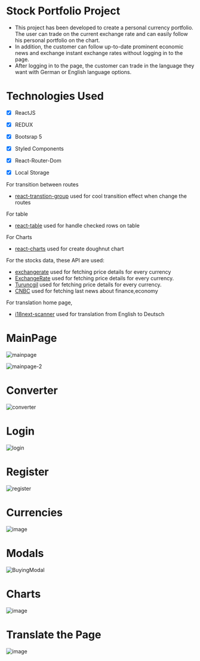 # Stock Portfolio Project

- This project has been developed to create a personal currency portfolio. The user can trade on the current exchange rate and can easily follow his personal portfolio on the chart.
- In addition, the customer can follow up-to-date prominent economic news and exchange instant exchange rates without logging in to the page.
- After logging in to the page, the customer can trade in the language they want with German or English language options.

# Technologies Used
 - [x] ReactJS
 - [x] REDUX 
 - [x] Bootsrap 5
 - [x] Styled Components
 - [x] React-Router-Dom
 - [x] Local Storage
 

 

For transition between routes

- [react-transtion-group](https://reactcommunity.org/react-transition-group/) used for cool transition effect when change the routes

For table

- [react-table](https://react-table.tanstack.com/) used for handle checked rows on table

For Charts

- [react-charts](https://github.com/reactchartjs/react-chartjs-2) used for create doughnut chart

For the stocks data, these API are used:

- [exchangerate](https://exchangerate.host/#/) used for fetching price details for every currency
- [ExchangeRate](https://www.exchangerate-api.com/) used for fetching price details for every currency.
- [Turuncgil](https://finans.truncgil.com/v3/today.json) used for fetching price details for every currency.
- [CNBC](https://cnbc.p.rapidapi.com/news/) used for fetching last news about finance,economy

For translation home page,

- [i18next-scanner](https://i18next.github.io/i18next-scanner/) used for translation from English to Deutsch

# MainPage

![mainpage](https://user-images.githubusercontent.com/75525090/140911758-ad75a097-bc99-4d0f-abec-3061e259a40a.PNG)

![mainpage-2](https://user-images.githubusercontent.com/75525090/140911895-f024b020-13fd-4c98-ad60-37437ac4d174.PNG)

# Converter

![converter](https://user-images.githubusercontent.com/75525090/140912728-613e67aa-cb30-4a25-88c2-8e1924733343.PNG)

# Login

![login](https://user-images.githubusercontent.com/75525090/140912039-47138b6d-d379-40ae-92ef-d4e0da726b10.PNG)

# Register

![register](https://user-images.githubusercontent.com/75525090/140912154-cfb71963-ae05-49a0-aac4-40c1e355e762.PNG)

# Currencies

![image](https://user-images.githubusercontent.com/75525090/141678364-6e352b6b-914b-4551-ae37-9641f2c7c4f0.png)

# Modals

![BuyingModal](https://user-images.githubusercontent.com/75525090/140912471-c965cf7c-5045-4e9a-861a-08f9599f7168.PNG)

# Charts

![image](https://user-images.githubusercontent.com/75525090/141643845-43e7fb27-2af2-4b92-84d1-08af69910ec1.png)

# Translate the Page

![image](https://user-images.githubusercontent.com/75525090/142255428-eebb99d4-14b0-486f-9f5d-2ba516e819c7.png)
